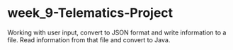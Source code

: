 # week_9-Telematics-Project

Working with user input, convert to JSON format and write information to a file. Read information from that file and convert to Java.
